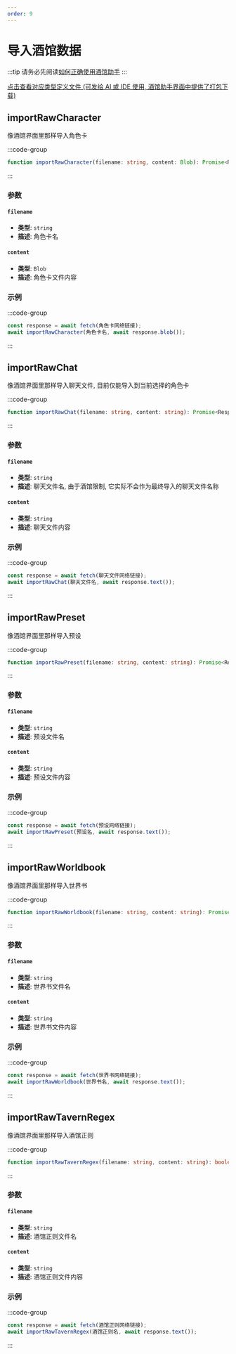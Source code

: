 ```yaml
---
order: 9
---
```


# 导入酒馆数据

:::tip
请务必先阅读[如何正确使用酒馆助手](/guide/基本用法/如何正确使用酒馆助手.md)
:::

[点击查看对应类型定义文件 (可发给 AI 或 IDE 使用, 酒馆助手界面中提供了打包下载)](https://github.com/N0VI028/JS-Slash-Runner/blob/main/%40types/function/import_raw.d.ts)

<CustomTOC />

## importRawCharacter

像酒馆界面里那样导入角色卡

:::code-group

```ts [importRawCharacter]
function importRawCharacter(filename: string, content: Blob): Promise<Response>;
```

:::

### 参数

#### `filename`

- **类型**: `string`
- **描述**: 角色卡名

#### `content`

- **类型**: `Blob`
- **描述**: 角色卡文件内容

### 示例

:::code-group

```ts [从网络链接导入角色卡]
const response = await fetch(角色卡网络链接);
await importRawCharacter(角色卡名, await response.blob());
```

:::

## importRawChat

像酒馆界面里那样导入聊天文件, 目前仅能导入到当前选择的角色卡

:::code-group

```ts [importRawChat]
function importRawChat(filename: string, content: string): Promise<Response>;
```

:::

### 参数

#### `filename`

- **类型**: `string`
- **描述**: 聊天文件名, 由于酒馆限制, 它实际不会作为最终导入的聊天文件名称

#### `content`

- **类型**: `string`
- **描述**: 聊天文件内容

### 示例

:::code-group

```ts [从网络链接导入聊天文件]
const response = await fetch(聊天文件网络链接);
await importRawChat(聊天文件名, await response.text());
```

:::

## importRawPreset

像酒馆界面里那样导入预设

:::code-group

```ts [importRawPreset]
function importRawPreset(filename: string, content: string): Promise<Response>;
```

:::

### 参数

#### `filename`

- **类型**: `string`
- **描述**: 预设文件名

#### `content`

- **类型**: `string`
- **描述**: 预设文件内容

### 示例

:::code-group

```ts [importRawPreset]
const response = await fetch(预设网络链接);
await importRawPreset(预设名, await response.text());
```

:::

## importRawWorldbook

像酒馆界面里那样导入世界书

:::code-group

```ts [importRawWorldbook]
function importRawWorldbook(filename: string, content: string): Promise<Response>;
```

:::

### 参数

#### `filename`

- **类型**: `string`
- **描述**: 世界书文件名

#### `content`

- **类型**: `string`
- **描述**: 世界书文件内容

### 示例

:::code-group

```ts [importRawWorldbook]
const response = await fetch(世界书网络链接);
await importRawWorldbook(世界书名, await response.text());
```

:::

## importRawTavernRegex

像酒馆界面里那样导入酒馆正则

:::code-group

```ts [importRawTavernRegex]
function importRawTavernRegex(filename: string, content: string): boolean;
```

:::

### 参数

#### `filename`

- **类型**: `string`
- **描述**: 酒馆正则文件名

#### `content`

- **类型**: `string`
- **描述**: 酒馆正则文件内容

### 示例

:::code-group

```ts [importRawTavernRegex]
const response = await fetch(酒馆正则网络链接);
await importRawTavernRegex(酒馆正则名, await response.text());
```

:::
